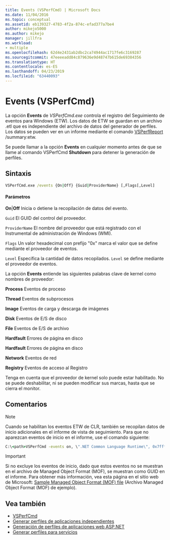 ```yaml
---
title: Events (VSPerfCmd) | Microsoft Docs
ms.date: 11/04/2016
ms.topic: conceptual
ms.assetid: eb139327-4783-4f2a-874c-efad377a7be4
author: mikejo5000
ms.author: mikejo
manager: jillfra
ms.workload:
- multiple
ms.openlocfilehash: 62d4e2431ab2dbc2ca74944ac1717fe6c3169287
ms.sourcegitcommit: 47eeeeadd84c879636e9d48747b615de69384356
ms.translationtype: HT
ms.contentlocale: es-ES
ms.lasthandoff: 04/23/2019
ms.locfileid: "63440093"
---
```

# <a name="events-vsperfcmd"></a>Events (VSPerfCmd)
La opción **Events** de *VSPerfCmd.exe* controla el registro del Seguimiento de eventos para Windows (ETW). Los datos de ETW se guardan en un archivo .etl que es independiente del archivo de datos del generador de perfiles. Los datos se pueden ver en un informe mediante el comando [VSPerfReport](../profiling/vsperfreport.md) /summary:etw.

 Se puede llamar a la opción **Events** en cualquier momento antes de que se llame al comando VSPerfCmd **Shutdown** para detener la generación de perfiles.

## <a name="syntax"></a>Sintaxis

```cmd
VSPerfCmd.exe /events {On|Off} {Guid|ProviderName} [,Flags[,Level]
```

#### <a name="parameters"></a>Parámetros
 **On**&#124;**Off** Inicia o detiene la recopilación de datos del evento.

 `Guid` El GUID del control del proveedor.

 `ProviderName` El nombre del proveedor que está registrado con el Instrumental de administración de Windows (WMI).

 `Flags` Un valor hexadecimal con prefijo "0x" marca el valor que se define mediante el proveedor de eventos.

 `Level` Especifica la cantidad de datos recopilados. `Level` se define mediante el proveedor de eventos.

 La opción **Events** entiende las siguientes palabras clave de kernel como nombres de proveedor:

 **Process** Eventos de proceso

 **Thread** Eventos de subprocesos

 **Image** Eventos de carga y descarga de imágenes

 **Disk** Eventos de E/S de disco

 **File** Eventos de E/S de archivo

 **Hardfault** Errores de página en disco

 **Hardfault** Errores de página en disco

 **Network** Eventos de red

 **Registry** Eventos de acceso al Registro

 Tenga en cuenta que el proveedor de kernel solo puede estar habilitado. No se puede deshabilitar, ni se pueden modificar sus marcas, hasta que se cierra el monitor.

## <a name="remarks"></a>Comentarios

> [!NOTE]
> Cuando se habilitan los eventos ETW de CLR, también se recopilan datos de inicio adicionales en el informe de vista de seguimiento. Para que no aparezcan eventos de inicio en el informe, use el comando siguiente:

```cmd
C:\<path>VSPerfCmd -events on, \".NET Common Language Runtime\", 0x7fffffff, 5
```

> [!IMPORTANT]
> Si no excluye los eventos de inicio, dado que estos eventos no se muestran en el archivo de Managed Object Format (MOF), se muestran como GUID en el informe. Para obtener más información, vea esta página en el sitio web de Microsoft: [Sample Managed Object Format (MOF) file](http://go.microsoft.com/fwlink/?linkid=37118) (Archivo Managed Object Format (MOF) de ejemplo).

## <a name="see-also"></a>Vea también
- [VSPerfCmd](../profiling/vsperfcmd.md)
- [Generar perfiles de aplicaciones independientes](../profiling/command-line-profiling-of-stand-alone-applications.md)
- [Generación de perfiles de aplicaciones web ASP.NET](../profiling/command-line-profiling-of-aspnet-web-applications.md)
- [Generar perfiles para servicios](../profiling/command-line-profiling-of-services.md)